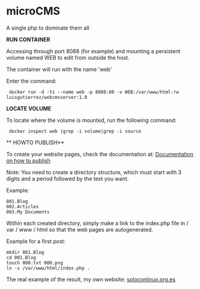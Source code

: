 # microCMS
A single php to dominate them all

**RUN CONTAINER**

Accessing through port 8088 (for example) and mounting a persistent volume named WEB to edit from outside the host. 

The container will run with the name 'web'

Enter the command:
~~~
 docker run -d -ti --name web -p 8088:80 -v WEB:/var/www/html:rw luisgutierrez/webcmsserver:1.0
~~~

**LOCATE VOLUME**

To locate where the volume is mounted, run the following command:
~~~
 docker inspect web |grep -i volume|grep -i source
~~~

** HOWTO PUBLISH**

To create your website pages, check the documentation at:
[Documentation on how to publish](https://soloconlinux.org.es/007.Colaboradores/normas/ejemplo/)

Note: You need to create a directory structure, which must start with 3 digits and a period followed by the text you want.

Example: 
~~~
001.Blog
002.Articles
003.My Documents
~~~

Within each created directory, simply make a link to the index.php file in / var / www / html so that the web pages are autogenerated.

Example for a first post:
~~~
mkdir 001.Blog
cd 001.Blog
touch 000.txt 000.png
ln -s /var/www/html/index.php .
~~~


The real example of the result, my own website: [soloconlinux.org.es](https://soloconlinux.org.es/)

